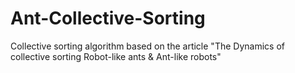 # Ant-Collective-Sorting
Collective sorting algorithm based on the article "The Dynamics of collective sorting Robot-like ants &amp; Ant-like robots" 
